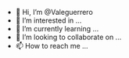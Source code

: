 - 👋 Hi, I’m @Valeguerrero
- 👀 I’m interested in ...
- 🌱 I’m currently learning ...
- 💞️ I’m looking to collaborate on ...
- 📫 How to reach me ...

<!---
Valeguerrero/Valeguerrero is a ✨ special ✨ repository because its `README.md` (this file) appears on your GitHub profile.
You can click the Preview link to take a look at your changes.
--->
